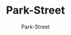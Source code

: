 ---
designer: Endless Knot
description: "Collection%3A%20Omni%20Collection%0AColor%3A%20Silver%0AMaterial%3A%20100%25%20WoolPile%3A%201/8%22Width%3A%2013%272%22%2C%2016%274%22Style%3A%20Flatweave%2C%20Geometric"
image_primary: img/PST13-77-600x873.jpg
image_secondary: ../../../images/blank.png
manufacturer: Endless Knot
href: https://endlessknotrugs.com/product/park-street-77-silver/
subtitle: Park-Street
tags: 
  - endless_knot
  - on-demand-rugs
title: Park-Street
image_thumb: img/PST13-77-300x300.jpg
category: on-demand-rugs
slug: /manufacturers/endless-knot/on-demand-rugs/endless-knot-park-street
---